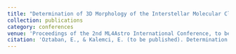 ```yaml
---
title: "Determination of 3D Morphology of the Interstellar Molecular Clouds with Machine Learning"
collection: publications
category: conferences
venue: 'Proceedings of the 2nd ML4Astro International Conference, to be published in 2025'
citation: 'Oztaban, E., & Kalemci, E. (to be published). Determination of 3D Morphology of the Interstellar Molecular Clouds with Machine Learning. Machine Learning for Astrophysics: Proceedings of the 2nd ML4Astro International Conference 8-12 July 2024. Springer Nature, (2025)'
---
```


